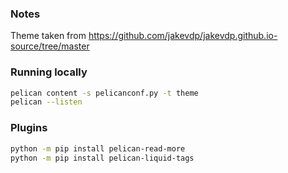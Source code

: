 ### Notes

Theme taken from https://github.com/jakevdp/jakevdp.github.io-source/tree/master


### Running locally
```bash
pelican content -s pelicanconf.py -t theme
pelican --listen
```


### Plugins

```bash
python -m pip install pelican-read-more
python -m pip install pelican-liquid-tags
```